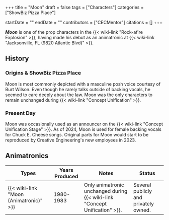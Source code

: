 +++
title = "Moon"
draft = false
tags = ["Characters"]
categories = ["ShowBiz Pizza Place"]


startDate = ""
endDate = ""
contributors = ["CECMentor"]
citations = []
+++

***Moon*** is one of the prop characters in the {{< wiki-link "Rock-afire Explosion" >}}, having made his debut as an animatronic at {{< wiki-link "Jacksonville, FL (9820 Atlantic Blvd)" >}}.

## History

### Origins &amp; ShowBiz Pizza Place

Moon is most commonly depicted with a masculine posh voice courtesy of Burt Wilson. Even though he rarely talks outside of backing vocals, he seemed to care deeply about the law. Moon was the only characters to remain unchanged during {{< wiki-link "Concept Unification" >}}.

### Present Day

Moon was occasionally used as an announcer on the {{< wiki-link "Concept Unification Stage" >}}. As of 2024, Moon is used for female backing vocals for Chuck E. Cheese songs. Original parts for Moon would start to be reproduced by Creative Engineering's new employees in 2023.

## Animatronics

| Types                                        | Years Produced | Notes                                                                            | Status                                |
|----------------------------------------------|----------------|----------------------------------------------------------------------------------|---------------------------------------|
| {{< wiki-link "Moon (Animatronic)" >}} | 1980-1983      | Only animatronic unchanged during {{< wiki-link "Concept Unification" >}}. | Several publicly and privately owned. |